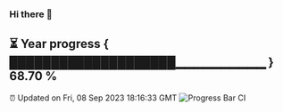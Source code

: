 ### Hi there 👋
⏳ Year progress { ████████████████████▁▁▁▁▁▁▁▁▁▁ } 68.70 %
---
⏰ Updated on Fri, 08 Sep 2023 18:16:33 GMT
![Progress Bar CI](https://github.com/liununu/liununu/workflows/Progress%20Bar%20CI/badge.svg)
